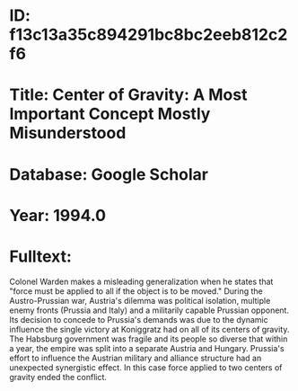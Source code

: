 # ID: f13c13a35c894291bc8bc2eeb812c2f6
# Title: Center of Gravity: A Most Important Concept Mostly Misunderstood
# Database: Google Scholar
# Year: 1994.0
# Fulltext:
Colonel Warden makes a misleading generalization when he states that "force must be applied to all if the object is to be moved."
During the Austro-Prussian war, Austria's dilemma was political isolation, multiple enemy fronts (Prussia and Italy) and a militarily capable Prussian opponent.
Its decision to concede to Prussia's demands was due to the dynamic influence the single victory at Koniggratz had on all of its centers of gravity.
The Habsburg government was fragile and its people so diverse that within a year, the empire was split into a separate Austria and Hungary.
Prussia's effort to influence the Austrian military and alliance structure had an unexpected synergistic effect.
In this case force applied to two centers of gravity ended the conflict.